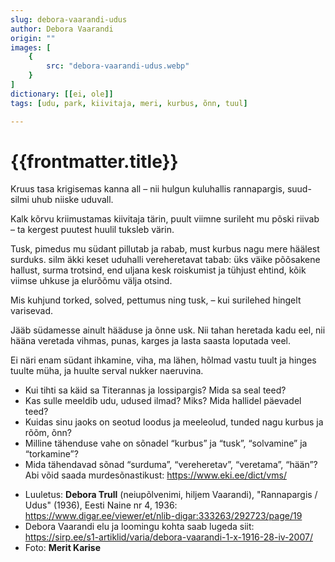 ```yaml
---
slug: debora-vaarandi-udus
author: Debora Vaarandi
origin: ""
images: [
    {
        src: "debora-vaarandi-udus.webp"
    }
]
dictionary: [[ei, ole]]
tags: [udu, park, kiivitaja, meri, kurbus, õnn, tuul]

---
```


<h1 class="story-h1">
    {{frontmatter.title}}
</h1>

Kruus tasa krigisemas kanna all –
nii hulgun kuluhallis rannapargis,
suud-silmi uhub niiske uduvall.

Kalk kõrvu kriimustamas kiivitaja tärin,
puult viimne surileht mu põski riivab –
ta kergest puutest huulil tuksleb värin.

Tusk, pimedus mu südant pillutab ja rabab,
must kurbus nagu mere häälest surduks.
silm äkki keset uduhalli vereheretavat tabab:
üks väike põõsakene hallust, surma trotsind,
end uljana kesk roiskumist ja tühjust ehtind,
kõik viimse uhkuse ja elurõõmu välja otsind.

Mis kuhjund torked, solved, pettumus ning tusk, –
kui surilehed hingelt varisevad.

Jääb südamesse ainult hääduse ja õnne usk.
Nii tahan heretada kadu eel,
nii hääna veretada vihmas, punas, karges
ja lasta saasta loputada veel.

Ei näri enam südant ihkamine, viha,
ma lähen, hõlmad vastu tuult ja hinges tuulte müha,
ja huulte serval nukker naeruvina.


<story-author :author="frontmatter.author" :origin="frontmatter.origin" />
<!-- <story-dictionary :terms="frontmatter.dictionary" /> -->

<details-wrapper summary="Mis mõtted tekkisid?">

- Kui tihti sa käid sa Titerannas ja lossipargis? Mida sa seal teed?
- Kas sulle meeldib udu, udused ilmad? Miks? Mida hallidel päevadel teed?
- Kuidas sinu jaoks on seotud loodus ja meeleolud, tunded nagu kurbus ja rõõm, õnn? 
- Milline tähenduse vahe on sõnadel “kurbus” ja “tusk”, “solvamine” ja “torkamine”?
- Mida tähendavad sõnad “surduma”, “vereheretav”, “veretama”, “hään”? Abi võid saada murdesõnastikust: https://www.eki.ee/dict/vms/

</details-wrapper>


<details-wrapper summary="Allikad" class="text-sm" icon="IconSources">

- Luuletus: **Debora Trull** (neiupõlvenimi, hiljem Vaarandi), "Rannapargis / Udus" (1936), Eesti Naine nr 4, 1936: https://www.digar.ee/viewer/et/nlib-digar:333263/292723/page/19
- Debora Vaarandi elu ja loomingu kohta saab lugeda siit: https://sirp.ee/s1-artiklid/varia/debora-vaarandi-1-x-1916-28-iv-2007/ 
- Foto: **Merit Karise**

</details-wrapper>
